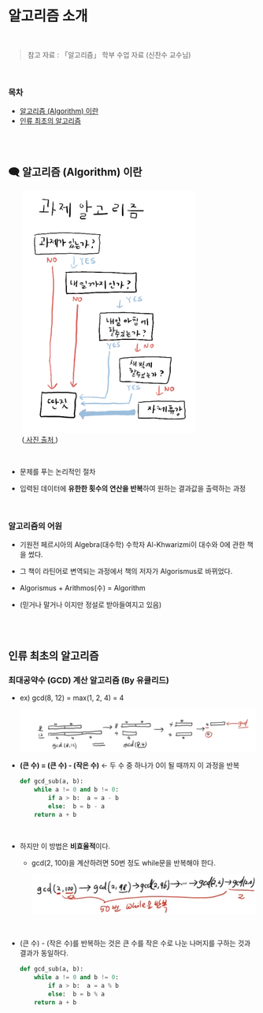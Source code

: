 # 알고리즘 소개

<br/>

> 참고 자료 : 「알고리즘」 학부 수업 자료 (신찬수 교수님)

<br/>

### 목차

- <a href="https://github.com/SangYoonLee1231/TIL/blob/main/Algorithm/algorithm_introduction.md#-%EC%95%8C%EA%B3%A0%EB%A6%AC%EC%A6%98-algorithm-%EC%9D%B4%EB%9E%80">알고리즘 (Algorithm) 이란</a>
- <a href="https://github.com/SangYoonLee1231/TIL/blob/main/Algorithm/algorithm_introduction.md#%EC%9D%B8%EB%A5%98-%EC%B5%9C%EC%B4%88%EC%9D%98-%EC%95%8C%EA%B3%A0%EB%A6%AC%EC%A6%98">인류 최초의 알고리즘</a>

<br/><br/>

## 🗨 알고리즘 (Algorithm) 이란

&nbsp;&nbsp;&nbsp;&nbsp;&nbsp;&nbsp; <img src="img/대학생_과제_알고리즘.png"/>
<br/>
&nbsp;&nbsp;&nbsp;&nbsp;&nbsp;&nbsp; (<a href="https://m.blog.naver.com/PostView.naver?isHttpsRedirect=true&blogId=dydrogud22&logNo=221368334994"> 사진 출처 </a> )

<br/>

- 문제를 푸는 논리적인 절차

- 입력된 데이터에 <strong>유한한 횟수의 연산을 반복</strong>하여 원하는 결과값을 출력하는 과정

<br/>

### 알고리즘의 어원

- 기원전 페르시아의 Algebra(대수학) 수학자 Al-Khwarizmi이 대수와 0에 관한 책을 썼다.

- 그 책이 라틴어로 변역되는 과정에서 책의 저자가 Algorismus로 바뀌었다.

- Algorismus + Arithmos(수) = Algorithm

- (믿거나 말거나 이지만 정설로 받아들여지고 있음)

<br/><br/>

## 인류 최초의 알고리즘

### 최대공약수 (GCD) 계산 알고리즘 (By 유클리드)

- ex) gcd(8, 12) = max(1, 2, 4) = 4

  <img src="img/algorithm_introduction1.png" width="700">

- <strong>(큰 수) = (큰 수) - (작은 수)</strong> ← 두 수 중 하나가 0이 될 때까지 이 과정을 반복

  ```python
  def gcd_sub(a, b):
      while a != 0 and b != 0:
          if a > b:  a = a - b
          else:  b = b - a
      return a + b
  ```

<br/>

- 하지만 이 방법은 <strong>비효율적</strong>이다.

  - gcd(2, 100)을 계산하려면 50번 정도 while문을 반복해야 한다.

    <img src="img/algorithm_introduction2.png" width="550">

<br/>

- (큰 수) - (작은 수)를 반복하는 것은 큰 수를 작은 수로 나눈 나머지를 구하는 것과 결과가 동일하다.

  ```python
  def gcd_sub(a, b):
      while a != 0 and b != 0:
          if a > b:  a = a % b
          else:  b = b % a
      return a + b
  ```
